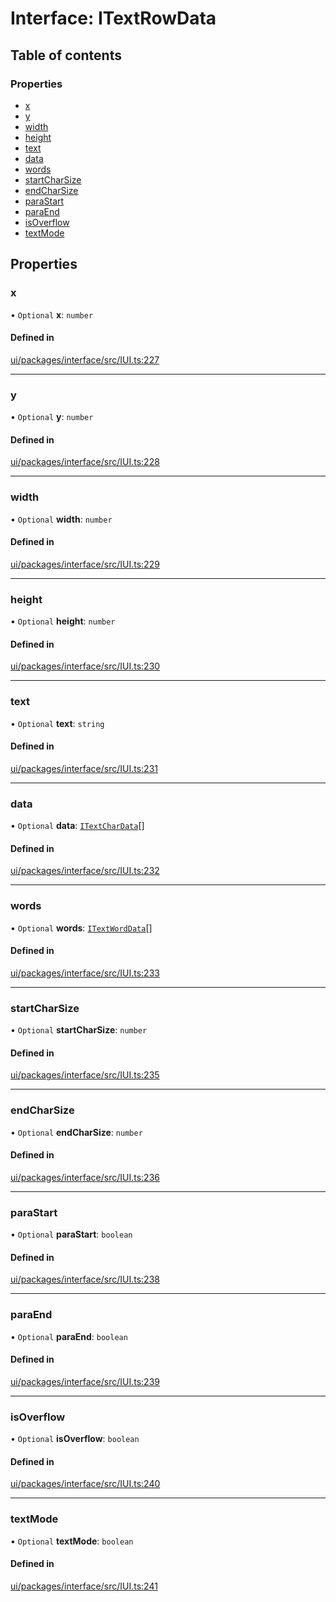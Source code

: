 # Interface: ITextRowData

## Table of contents

### Properties

- [x](ITextRowData.md#x)
- [y](ITextRowData.md#y)
- [width](ITextRowData.md#width)
- [height](ITextRowData.md#height)
- [text](ITextRowData.md#text)
- [data](ITextRowData.md#data)
- [words](ITextRowData.md#words)
- [startCharSize](ITextRowData.md#startcharsize)
- [endCharSize](ITextRowData.md#endcharsize)
- [paraStart](ITextRowData.md#parastart)
- [paraEnd](ITextRowData.md#paraend)
- [isOverflow](ITextRowData.md#isoverflow)
- [textMode](ITextRowData.md#textmode)

## Properties

### x

• `Optional` **x**: `number`

#### Defined in

[ui/packages/interface/src/IUI.ts:227](https://github.com/leaferjs/leafer-ui/blob/a39c489/packages/interface/src/IUI.ts#L227)

___

### y

• `Optional` **y**: `number`

#### Defined in

[ui/packages/interface/src/IUI.ts:228](https://github.com/leaferjs/leafer-ui/blob/a39c489/packages/interface/src/IUI.ts#L228)

___

### width

• `Optional` **width**: `number`

#### Defined in

[ui/packages/interface/src/IUI.ts:229](https://github.com/leaferjs/leafer-ui/blob/a39c489/packages/interface/src/IUI.ts#L229)

___

### height

• `Optional` **height**: `number`

#### Defined in

[ui/packages/interface/src/IUI.ts:230](https://github.com/leaferjs/leafer-ui/blob/a39c489/packages/interface/src/IUI.ts#L230)

___

### text

• `Optional` **text**: `string`

#### Defined in

[ui/packages/interface/src/IUI.ts:231](https://github.com/leaferjs/leafer-ui/blob/a39c489/packages/interface/src/IUI.ts#L231)

___

### data

• `Optional` **data**: [`ITextCharData`](ITextCharData.md)[]

#### Defined in

[ui/packages/interface/src/IUI.ts:232](https://github.com/leaferjs/leafer-ui/blob/a39c489/packages/interface/src/IUI.ts#L232)

___

### words

• `Optional` **words**: [`ITextWordData`](ITextWordData.md)[]

#### Defined in

[ui/packages/interface/src/IUI.ts:233](https://github.com/leaferjs/leafer-ui/blob/a39c489/packages/interface/src/IUI.ts#L233)

___

### startCharSize

• `Optional` **startCharSize**: `number`

#### Defined in

[ui/packages/interface/src/IUI.ts:235](https://github.com/leaferjs/leafer-ui/blob/a39c489/packages/interface/src/IUI.ts#L235)

___

### endCharSize

• `Optional` **endCharSize**: `number`

#### Defined in

[ui/packages/interface/src/IUI.ts:236](https://github.com/leaferjs/leafer-ui/blob/a39c489/packages/interface/src/IUI.ts#L236)

___

### paraStart

• `Optional` **paraStart**: `boolean`

#### Defined in

[ui/packages/interface/src/IUI.ts:238](https://github.com/leaferjs/leafer-ui/blob/a39c489/packages/interface/src/IUI.ts#L238)

___

### paraEnd

• `Optional` **paraEnd**: `boolean`

#### Defined in

[ui/packages/interface/src/IUI.ts:239](https://github.com/leaferjs/leafer-ui/blob/a39c489/packages/interface/src/IUI.ts#L239)

___

### isOverflow

• `Optional` **isOverflow**: `boolean`

#### Defined in

[ui/packages/interface/src/IUI.ts:240](https://github.com/leaferjs/leafer-ui/blob/a39c489/packages/interface/src/IUI.ts#L240)

___

### textMode

• `Optional` **textMode**: `boolean`

#### Defined in

[ui/packages/interface/src/IUI.ts:241](https://github.com/leaferjs/leafer-ui/blob/a39c489/packages/interface/src/IUI.ts#L241)
